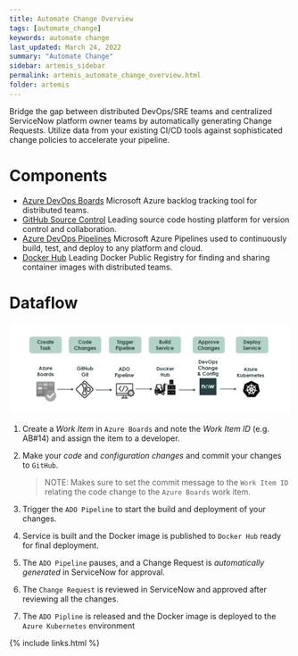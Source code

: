 ```yaml
---
title: Automate Change Overview
tags: [automate_change]
keywords: automate change
last_updated: March 24, 2022
summary: "Automate Change"
sidebar: artemis_sidebar
permalink: artemis_automate_change_overview.html
folder: artemis
---
```


Bridge the gap between distributed DevOps/SRE teams and centralized ServiceNow platform owner teams by automatically generating Change Requests. Utilize data from your existing CI/CD tools against sophisticated change policies to accelerate your pipeline.

# Components

* [Azure DevOps Boards](https://azure.microsoft.com/en-us/services/devops/boards/) Microsoft Azure backlog tracking tool for distributed teams.
* [GitHub Source Control](https://github.com) Leading source code hosting platform for version control and collaboration.
* [Azure DevOps Pipelines](https://azure.microsoft.com/en-us/services/devops/pipelines/) Microsoft Azure Pipelines used to continuously build, test, and deploy to any platform and cloud.
* [Docker Hub](https://hub.docker.com) Leading Docker Public Registry for finding and sharing container images with distributed teams.

# Dataflow

![Dataflow](images/automate_change_dataflow.png)

1. Create a *Work Item* in `Azure Boards` and note the *Work Item ID* (e.g. AB#14) and assign the item to a developer.
1. Make your *code* and *configuration changes* and commit your changes to `GitHub`.

    > NOTE: Makes sure to set the commit message to the `Work Item ID` relating the code change to the `Azure Boards` work item.

1. Trigger the `ADO Pipeline` to start the build and deployment of your changes. 
1. Service is built and the Docker image is published to `Docker Hub` ready for final deployment.
1. The `ADO Pipeline` pauses, and a Change Request is *automatically generated* in ServiceNow for approval.
1. The `Change Request` is reviewed in ServiceNow and approved after reviewing all the changes.
1. The `ADO Pipline` is released and the Docker image is deployed to the `Azure Kubernetes` environment

{% include links.html %}